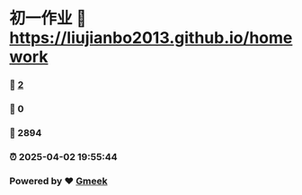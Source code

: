 # 初一作业 :link: https://liujianbo2013.github.io/homework 
### :page_facing_up: [2](https://liujianbo2013.github.io/homework/tag.html) 
### :speech_balloon: 0 
### :hibiscus: 2894 
### :alarm_clock: 2025-04-02 19:55:44 
### Powered by :heart: [Gmeek](https://github.com/Meekdai/Gmeek)
